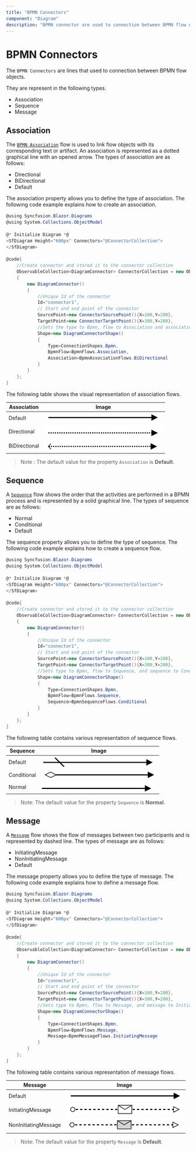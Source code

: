 ```yaml
---
title: "BPMN Connectors"
component: "Diagram"
description: "BPMN connector are used to connection between BPMN flow objects."
---
```


# BPMN Connectors

The `BPMN Connectors` are lines that used to connection between BPMN flow objects.

They are represent in the following types.
* Association
* Sequence
* Message

## Association

The [`BPMN Association`](https://help.syncfusion.com/cr/blazor/Syncfusion.Blazor~Syncfusion.Blazor.Diagrams.BpmnAssociationFlows.html) flow is used to link flow objects with its corresponding text or artifact. An association is represented as a dotted graphical line with an opened arrow. The types of association are as follows:

* Directional
* BiDirectional
* Default

The association property allows you to define the type of association. The following code example explains how to create an association.

```csharp
@using Syncfusion.Blazor.Diagrams
@using System.Collections.ObjectModel

@* Initialize Diagram *@
<SfDiagram Height="600px" Connectors="@ConnectorCollection">
</SfDiagram>

@code{
    //Create connector and stored it to the connector collection
    ObservableCollection<DiagramConnector> ConnectorCollection = new ObservableCollection<DiagramConnector>()
    {
        new DiagramConnector()
        {
            //Unique Id of the connector
            Id="connector1",
            // Start and end point of the connector
            SourcePoint=new ConnectorSourcePoint(){X=100,Y=200},
            TargetPoint=new ConnectorTargetPoint(){X=300,Y=200},
            //Sets the type to Bpmn, flow to Association and association to bidirectional
            Shape=new DiagramConnectorShape()
            {
                Type=ConnectionShapes.Bpmn,
                BpmnFlow=BpmnFlows.Association,
                Association=BpmnAssociationFlows.BiDirectional
            }
        }
    };
}
```

The following table shows the visual representation of association flows.

| Association | Image |
| -------- | -------- |
| Default | ![Default BPMN FlowShapes](../images/Default1.png) |
| Directional | ![Directional BPMN FlowShapes](../images/Directional1.png) |
| BiDirectional | ![BiDirectional BPMN FlowShapes](../images/BiDirectional.png) |

>Note : The default value for the property `Association` is **Default**.

## Sequence

A [`Sequence`](https://help.syncfusion.com/cr/blazor/Syncfusion.Blazor~Syncfusion.Blazor.Diagrams.BpmnSequenceFlows.html) flow shows the order that the activities are performed in a BPMN process and is represented by a solid graphical line. The types of sequence are as follows:

* Normal
* Conditional
* Default

The sequence property allows you to define the type of sequence. The following code example explains how to create a sequence flow.

```csharp
@using Syncfusion.Blazor.Diagrams
@using System.Collections.ObjectModel

@* Initialize Diagram *@
<SfDiagram Height="600px" Connectors="@ConnectorCollection">
</SfDiagram>

@code{
    //Create connector and stored it to the connector collection
    ObservableCollection<DiagramConnector> ConnectorCollection = new ObservableCollection<DiagramConnector>()
    {
        new DiagramConnector()
        {
            //Unique Id of the connector
            Id="connector1",
            // Start and end point of the connector
            SourcePoint=new ConnectorSourcePoint(){X=100,Y=200},
            TargetPoint=new ConnectorTargetPoint(){X=300,Y=200},
            //Sets type to Bpmn, flow to Sequence, and sequence to Conditional
            Shape=new DiagramConnectorShape()
            {
                Type=ConnectionShapes.Bpmn,
                BpmnFlow=BpmnFlows.Sequence,
                Sequence=BpmnSequenceFlows.Conditional
            }
        }
    };
}
```

The following table contains various representation of sequence flows.

| Sequence | Image |
| -------- | -------- |
| Default | ![Default Sequence BPMN Shpae](../images/Default2.png) |
| Conditional | ![Conditional Sequence BPMN Shpae](../images/Conditional.png) |
| Normal | ![Normal Sequence BPMN Shpae](../images/Normal.png) |

> Note: The default value for the property `Sequence` is **Normal**.

## Message

A [`Message`](https://help.syncfusion.com/cr/blazor/Syncfusion.Blazor~Syncfusion.Blazor.Diagrams.BpmnMessageFlows.html) flow shows the flow of messages between two participants and is represented by dashed line. The types of message are as follows:

* InitiatingMessage
* NonInitiatingMessage
* Default

The message property allows you to define the type of message. The following code example explains how to define a message flow.

```csharp
@using Syncfusion.Blazor.Diagrams
@using System.Collections.ObjectModel

@* Initialize Diagram *@
<SfDiagram Height="600px" Connectors="@ConnectorCollection">
</SfDiagram>

@code{
    //Create connector and stored it to the connector collection
    ObservableCollection<DiagramConnector> ConnectorCollection = new ObservableCollection<DiagramConnector>()
    {
        new DiagramConnector()
        {
            //Unique Id of the connector
            Id="connector1",
            // Start and end point of the connector
            SourcePoint=new ConnectorSourcePoint(){X=100,Y=200},
            TargetPoint=new ConnectorTargetPoint(){X=300,Y=200},
            //Sets type to Bpmn, flow to Message, and message to InitiatingMessage
            Shape=new DiagramConnectorShape()
            {
                Type=ConnectionShapes.Bpmn,
                BpmnFlow=BpmnFlows.Message,
                Message=BpmnMessageFlows.InitiatingMessage
            }
        }
    };
}
```

The following table contains various representation of message flows.

| Message | Image |
| -------- | -------- |
| Default | ![Default Message BPMN Shape](../images/Default1.png) |
| InitiatingMessage | ![InitiatingMessage Message BPMN Shape](../images/IMessage.png) |
| NonInitiatingMessage | ![NonInitiatingMessage Message BPMN Shape](../images/NIMessage.png) |

>Note: The default value for the property `Message` is **Default**.
